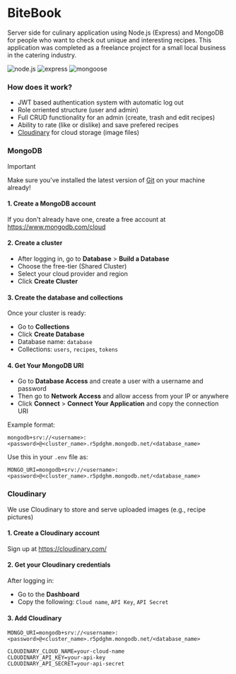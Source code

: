# BiteBook

Server side for culinary application using Node.js (Express) and MongoDB for people who want to check out unique and interesting recipes. This application was completed as a freelance project for a small local business in the catering industry.

![node.js](https://img.shields.io/badge/node-v20.16.0-green?style=flat)
![express](https://img.shields.io/badge/express-^5.1.0-orange?style=flat)
![mongoose](https://img.shields.io/badge/mongoose-^8.13.2-green?style=flat)

### How does it work?

* JWT based authentication system with automatic log out
* Role orriented structure (user and admin)
* Full CRUD functionality for an admin (create, trash and edit recipes)
* Ability to rate (like or dislike) and save prefered recipes
* [Cloudinary](https://cloudinary.com/) for cloud storage (image files)

### MongoDB

> [!IMPORTANT]  
> Make sure you've installed the latest version of [Git](https://git-scm.com/) on your machine already!

#### 1. Create a MongoDB account

If you don't already have one, create a free account at https://www.mongodb.com/cloud

#### 2. Create a cluster

* After logging in, go to **Database** > **Build a Database**
* Choose the free-tier (Shared Cluster)
* Select your cloud provider and region
* Click **Create Cluster**

#### 3. Create the database and collections

Once your cluster is ready:

* Go to **Collections**
* Click **Create Database**
* Database name: ```database```
* Collections: ```users```, ```recipes```, ```tokens```

#### 4. Get Your MongoDB URI

* Go to **Database Access** and create a user with a username and password
* Then go to **Network Access** and allow access from your IP or anywhere
* Click **Connect** > **Connect Your Application** and copy the connection URI

Example format:

```env
mongodb+srv://<username>:<password>@<cluster_name>.r5pdghm.mongodb.net/<database_name>
```

Use this in your ```.env``` file as:

```env
MONGO_URI=mongodb+srv://<username>:<password>@<cluster_name>.r5pdghm.mongodb.net/<database_name>
```

### Cloudinary

We use Cloudinary to store and serve uploaded images (e.g., recipe pictures)

#### 1. Create a Cloudinary account

Sign up at https://cloudinary.com/

#### 2. Get your Cloudinary credentials

After logging in:

* Go to the **Dashboard**
* Copy the following: ```Cloud name```, ```API Key```, ```API Secret```

#### 3. Add Cloudinary

```env
MONGO_URI=mongodb+srv://<username>:<password>@<cluster_name>.r5pdghm.mongodb.net/<database_name>

CLOUDINARY_CLOUD_NAME=your-cloud-name
CLOUDINARY_API_KEY=your-api-key
CLOUDINARY_API_SECRET=your-api-secret
```